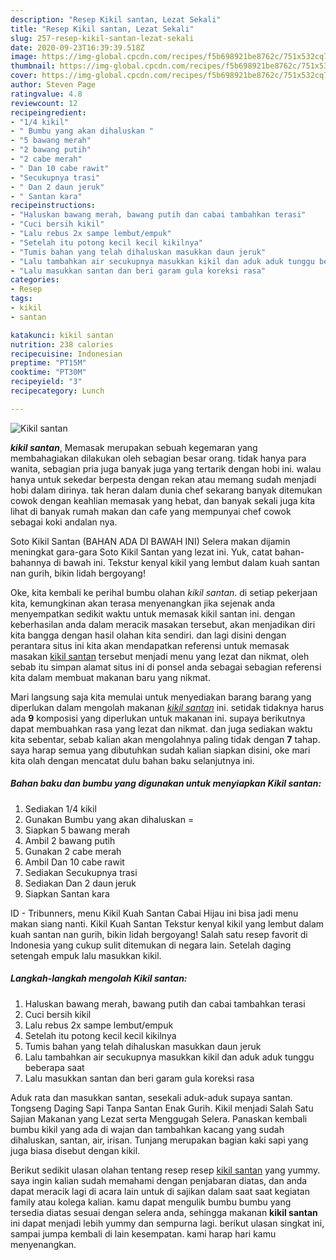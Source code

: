 ```yaml
---
description: "Resep Kikil santan, Lezat Sekali"
title: "Resep Kikil santan, Lezat Sekali"
slug: 257-resep-kikil-santan-lezat-sekali
date: 2020-09-23T16:39:39.518Z
image: https://img-global.cpcdn.com/recipes/f5b698921be8762c/751x532cq70/kikil-santan-foto-resep-utama.jpg
thumbnail: https://img-global.cpcdn.com/recipes/f5b698921be8762c/751x532cq70/kikil-santan-foto-resep-utama.jpg
cover: https://img-global.cpcdn.com/recipes/f5b698921be8762c/751x532cq70/kikil-santan-foto-resep-utama.jpg
author: Steven Page
ratingvalue: 4.8
reviewcount: 12
recipeingredient:
- "1/4 kikil"
- " Bumbu yang akan dihaluskan "
- "5 bawang merah"
- "2 bawang putih"
- "2 cabe merah"
- " Dan 10 cabe rawit"
- "Secukupnya trasi"
- " Dan 2 daun jeruk"
- " Santan kara"
recipeinstructions:
- "Haluskan bawang merah, bawang putih dan cabai tambahkan terasi"
- "Cuci bersih kikil"
- "Lalu rebus 2x sampe lembut/empuk"
- "Setelah itu potong kecil kecil kikilnya"
- "Tumis bahan yang telah dihaluskan masukkan daun jeruk"
- "Lalu tambahkan air secukupnya masukkan kikil dan aduk aduk tunggu beberapa saat"
- "Lalu masukkan santan dan beri garam gula koreksi rasa"
categories:
- Resep
tags:
- kikil
- santan

katakunci: kikil santan 
nutrition: 238 calories
recipecuisine: Indonesian
preptime: "PT15M"
cooktime: "PT30M"
recipeyield: "3"
recipecategory: Lunch

---
```



![Kikil santan](https://img-global.cpcdn.com/recipes/f5b698921be8762c/751x532cq70/kikil-santan-foto-resep-utama.jpg)

<b><i>kikil santan</i></b>, Memasak merupakan sebuah kegemaran yang membahagiakan dilakukan oleh sebagian besar orang. tidak hanya para wanita, sebagian pria juga banyak juga yang tertarik dengan hobi ini. walau hanya untuk sekedar berpesta dengan rekan atau memang sudah menjadi hobi dalam dirinya. tak heran dalam dunia chef sekarang banyak ditemukan cowok dengan keahlian memasak yang hebat, dan banyak sekali juga kita lihat di banyak rumah makan dan cafe yang mempunyai chef cowok sebagai koki andalan nya.

Soto Kikil Santan (BAHAN ADA DI BAWAH INI) Selera makan dijamin meningkat gara-gara Soto Kikil Santan yang lezat ini. Yuk, catat bahan-bahannya di bawah ini. Tekstur kenyal kikil yang lembut dalam kuah santan nan gurih, bikin lidah bergoyang!

Oke, kita kembali ke perihal bumbu olahan <i>kikil santan</i>. di setiap pekerjaan kita, kemungkinan akan terasa menyenangkan jika sejenak anda menyempatkan sedikit waktu untuk memasak kikil santan ini. dengan keberhasilan anda dalam meracik masakan tersebut, akan menjadikan diri kita bangga dengan hasil olahan kita sendiri. dan lagi disini dengan perantara situs ini kita akan mendapatkan referensi untuk memasak masakan <u>kikil santan</u> tersebut menjadi menu yang lezat dan nikmat, oleh sebab itu simpan alamat situs ini di ponsel anda sebagai sebagian referensi kita dalam membuat makanan baru yang nikmat.


Mari langsung saja kita memulai untuk menyediakan barang barang yang diperlukan dalam mengolah makanan <u><i>kikil santan</i></u> ini. setidak tidaknya harus ada <b>9</b> komposisi yang diperlukan untuk makanan ini. supaya berikutnya dapat membuahkan rasa yang lezat dan nikmat. dan juga sediakan waktu kita sebentar, sebab kalian akan mengolahnya paling tidak dengan <b>7</b> tahap. saya harap semua yang dibutuhkan sudah kalian siapkan disini, oke mari kita olah dengan mencatat dulu bahan baku selanjutnya ini.

<!--inarticleads1-->

##### Bahan baku dan bumbu yang digunakan untuk menyiapkan Kikil santan:

1. Sediakan 1/4 kikil
1. Gunakan  Bumbu yang akan dihaluskan =
1. Siapkan 5 bawang merah
1. Ambil 2 bawang putih
1. Gunakan 2 cabe merah
1. Ambil  Dan 10 cabe rawit
1. Sediakan Secukupnya trasi
1. Sediakan  Dan 2 daun jeruk
1. Siapkan  Santan kara


ID - Tribunners, menu Kikil Kuah Santan Cabai Hijau ini bisa jadi menu makan siang nanti. Kikil Kuah Santan Tekstur kenyal kikil yang lembut dalam kuah santan nan gurih, bikin lidah bergoyang! Salah satu resep favorit di Indonesia yang cukup sulit ditemukan di negara lain. Setelah daging setengah empuk lalu masukkan kikil. 

<!--inarticleads2-->

##### Langkah-langkah mengolah Kikil santan:

1. Haluskan bawang merah, bawang putih dan cabai tambahkan terasi
1. Cuci bersih kikil
1. Lalu rebus 2x sampe lembut/empuk
1. Setelah itu potong kecil kecil kikilnya
1. Tumis bahan yang telah dihaluskan masukkan daun jeruk
1. Lalu tambahkan air secukupnya masukkan kikil dan aduk aduk tunggu beberapa saat
1. Lalu masukkan santan dan beri garam gula koreksi rasa


Aduk rata dan masukkan santan, sesekali aduk-aduk supaya santan. Tongseng Daging Sapi Tanpa Santan Enak Gurih. Kikil menjadi Salah Satu Sajian Makanan yang Lezat serta Menggugah Selera. Panaskan kembali bumbu kikil yang ada di wajan dan tambahkan kacang yang sudah dihaluskan, santan, air, irisan. Tunjang merupakan bagian kaki sapi yang juga biasa disebut dengan kikil. 

Berikut sedikit ulasan olahan tentang resep resep <u>kikil santan</u> yang yummy. saya ingin kalian sudah memahami dengan penjabaran diatas, dan anda dapat meracik lagi di acara lain untuk di sajikan dalam saat saat kegiatan family atau kolega kalian. kamu dapat mengulik bumbu bumbu yang tersedia diatas sesuai dengan selera anda, sehingga makanan <b>kikil santan</b> ini dapat menjadi lebih yummy dan sempurna lagi. berikut ulasan singkat ini, sampai jumpa kembali di lain kesempatan. kami harap hari kamu menyenangkan.
